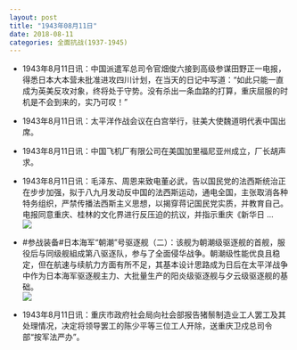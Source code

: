 ```yaml
---
layout: post
title: "1943年08月11日"
date: 2018-08-11
categories: 全面抗战(1937-1945)
---
```


<meta name="referrer" content="no-referrer" />

- 1943年8月11日讯：中国派遣军总司令官畑俊六接到高级参谋田野正一电报，得悉日本大本营未批准进攻四川计划，在当天的日记中写道：“如此只能一直成为英美反攻对象，终将处于守势。没有杀出一条血路的打算，重庆屈服的时机是不会到来的，实乃可叹！” 

- 1943年8月11日讯：太平洋作战会议在白宫举行，驻美大使魏道明代表中国出席。 

- 1943年8月11日讯：中国飞机厂有限公司在美国加里福尼亚州成立，厂长胡声求。 

- 1943年8月11日讯：毛泽东、周恩来致电董必武，告以国民党的法西斯统治正在步步加强，拟于八九月发动反中国的法西斯运动，通电全国，主张取消各种特务组织，严禁传播法西斯主义思想，以揭穿蒋记国民党实质，并教育自己。电报同意重庆、桂林的文化界进行反压迫的抗议，并指示重庆《新华日 ... <br/><img src="https://wx4.sinaimg.cn/large/aca367d8ly1fu5mmdzgujj20c809z0ss.jpg" />

- #参战装备#日本海军“朝潮”号驱逐舰（二）：该舰为朝潮级驱逐舰的首舰，服役后与同级舰組成第八驱逐队，参与了全面侵华战争。朝潮级性能优良且稳定，但在航速与续航力方面有所不足，其基本设计思路成为日后在太平洋战争中作为日本海军驱逐舰主力、大批量生产的阳炎级驱逐舰与夕云级驱逐舰的基础。 <br/><img src="https://wx4.sinaimg.cn/large/aca367d8ly1fu5j5iar0gj20d60dfju7.jpg" />

- 1943年8月11日讯：重庆市政府社会局向社会部报告猪鬃制造业工人罢工及其处理情况，决定将领导罢工的陈少平等三位工人开除，送重庆卫戍总司令部“按军法严办”。 

